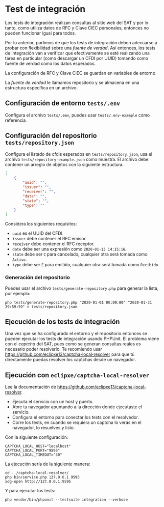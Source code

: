 # Test de integración

Los tests de integración realizan consultas al sitio web del SAT y por lo tanto, como utiliza datos de RFC y Clave CIEC
personales, entonces no pueden funcionar igual para todos.

Por lo anterior, partimos de que los tests de integración deben adecuarse a probar con flexibilidad sobre
una *fuente de verdad*. Así entonces, los tests de integración van a verificar que efectivamente se esté
realizando una tarea en particular (como descargar un CFDI por UUID) tomando como fuente de verdad como
los datos esperados.

La configuración de RFC y Clave CIEC se guardan en variables de entorno.

La *fuente de verdad* le llamamos repositorio y se almacena en una estructura específica en un archivo.

## Configuración de entorno `tests/.env`

Configura el archivo `tests/.env`, puedes usar `tests/.env-example` como referencia.

## Configuración del repositorio `tests/repository.json`

Configura el listado de cfdis esperados en `tests/repository.json`,
usa el archivo `tests/repository-example.json` como muestra.
El archivo debe contener un arreglo de objetos con la siguiente estructura.

```json
[
    {
        "uuid": "",
        "issuer": "",
        "receiver": "",
        "date": "",
        "state": "",
        "type": ""
    }
]
```

Considera los siguientes requisitos:

* `uuid` es el UUID del CFDI.
* `issuer` debe contener el RFC emisor.
* `receiver` debe contener el RFC receptor.
* `date` debe ser una expresión como `2020-01-13 14:15:16`.
* `state` debe ser `C` para cancelado, cualquier otra será tomada como `Activo`.
* `type` debe ser `E` para emitido, cualquier otra será tomada como `Recibido`.

### Generación del repositorio

Puedes usar el archivo `tests/generate-repository.php` para generar la lista, por ejemplo:

```shell
php tests/generate-repository.php "2020-01-01 00:00:00" "2020-01-31 29:59:59" > tests/repository.json
```

## Ejecución de los tests de integración

Una vez que se ha configurado el entorno y el repositorio entonces se pueden ejecutar los tests de integración
usando PHPUnit. El problema viene con el *captcha* del SAT, pues como se generan consultas reales es necesario
poder resolverlo. Te recomiendo usar <https://github.com/eclipxe13/captcha-local-resolver> para que tú
directamente puedas resolver los captchas desde un navegador.

## Ejecución con `eclipxe/captcha-local-resolver`

Lee la documentación de <https://github.com/eclipxe13/captcha-local-resolver>.

- Ejecuta el servicio con un host y puerto.
- Abre tu navegador apuntando a la dirección donde ejecutaste el servicio.
- Configura el entorno para conectar los tests con el resolvedor.
- Corre los tests, en cuando se requiera un captcha lo verás en el navegador, lo resuelves y listo.

Con la siguiente configuración:

```dotenv
CAPTCHA_LOCAL_HOST="localhost"
CAPTCHA_LOCAL_PORT="9595"
CAPTCHA_LOCAL_TIMEOUT="30"
```

La ejecución sería de la siguiente manera:

```shell
cd ../captcha-local-resolver/
php bin/service.php 127.0.0.1 9595
xdg-open http://127.0.0.1:9595
```

Y para ejecutar los tests:

```
php vendor/bin/phpunit --testsuite integration --verbose
```
